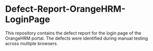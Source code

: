 # Defect-Report-OrangeHRM-LoginPage
This repository contains the defect report for the login page of the OrangeHRM portal. The defects were identified during manual testing across multiple browsers.

